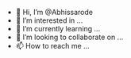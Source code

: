 - 👋 Hi, I’m @Abhissarode
- 👀 I’m interested in ...
- 🌱 I’m currently learning ...
- 💞️ I’m looking to collaborate on ...
- 📫 How to reach me ...

<!---
Abhissarode/Abhissarode is a ✨ special ✨ repository because its `README.md` (this file) appears on your GitHub profile.
You can click the Preview link to take a look at your changes.
--->
